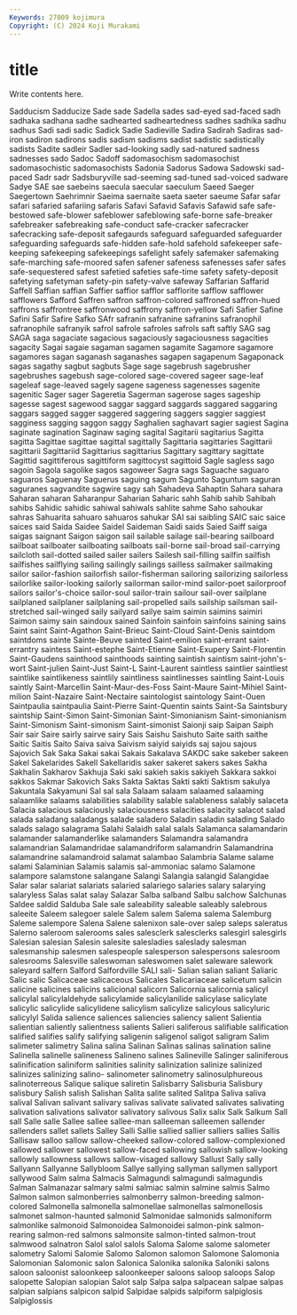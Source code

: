 ```yaml
---
Keywords: 27009 kojimura
Copyright: (C) 2024 Koji Murakami
---
```


# title

Write contents here.



 Sadducism Sadducize Sade sade Sadella
sades sad-eyed sad-faced sadh sadhaka sadhana sadhe sadhearted sadheartedness sadhes
sadhika sadhu sadhus Sadi sadi sadic Sadick Sadie Sadieville Sadira
Sadirah Sadiras sad-iron sadiron sadirons sadis sadism sadisms sadist sadistic
sadistically sadists Sadite sadleir Sadler sad-looking sadly sad-natured sadness sadnesses
sado Sadoc Sadoff sadomasochism sadomasochist sadomasochistic sadomasochists Sadonia Sadorus Sadowa
Sadowski sad-paced Sadr sadr Sadsburyville sad-seeming sad-tuned sad-voiced sadware Sadye
SAE sae saebeins saecula saecular saeculum Saeed Saeger Saegertown Saehrimnir
Saeima saernaite saeta saeter saeume Safar safar safari safaried safariing
safaris Safavi Safavid Safavis Safawid safe safe-bestowed safe-blower safeblower safeblowing
safe-borne safe-breaker safebreaker safebreaking safe-conduct safe-cracker safecracker safecracking safe-deposit safegaurds
safeguard safeguarded safeguarder safeguarding safeguards safe-hidden safe-hold safehold safekeeper safe-keeping
safekeeping safekeepings safelight safely safemaker safemaking safe-marching safe-moored safen safener
safeness safenesses safer safes safe-sequestered safest safetied safeties safe-time safety
safety-deposit safetying safetyman safety-pin safety-valve safeway Saffarian Saffarid Saffell Saffian
saffian Saffier saffior safflor safflorite safflow safflower safflowers Safford Saffren
saffron saffron-colored saffroned saffron-hued saffrons saffrontree saffronwood saffrony saffron-yellow Safi
Safier Safine Safini Safir Safire Safko SAfr safranin safranine safranins
safranophil safranophile safranyik safrol safrole safroles safrols saft saftly SAG
sag SAGA saga sagaciate sagacious sagaciously sagaciousness sagacities sagacity Sagai
sagaie sagaman sagamen sagamite Sagamore sagamore sagamores sagan saganash saganashes
sagapen sagapenum Sagaponack sagas sagathy sagbut sagbuts Sage sage sagebrush
sagebrusher sagebrushes sagebush sage-colored sage-covered sageer sage-leaf sageleaf sage-leaved sagely
sagene sageness sagenesses sagenite sagenitic Sager sager Sageretia Sagerman sagerose
sages sageship sagesse sagest sagewood saggar saggard saggards saggared saggaring
saggars sagged sagger saggered saggering saggers saggier saggiest sagginess sagging
saggon saggy Saghalien saghavart sagier sagiest Sagina saginate sagination Saginaw
saging sagital Sagitarii sagitarius Sagitta sagitta Sagittae sagittae sagittal sagittally
Sagittaria sagittaries Sagittarii sagittarii Sagittariid Sagittarius sagittarius Sagittary sagittary sagittate
Sagittid sagittiferous sagittiform sagittocyst sagittoid Sagle sagless sago sagoin Sagola
sagolike sagos sagoweer Sagra sags Saguache saguaro saguaros Saguenay Saguerus
saguing sagum Sagunto Saguntum saguran saguranes sagvandite sagwire sagy sah
Sahadeva Sahaptin Sahara sahara Saharan saharan Saharanpur Saharian Saharic sahh
Sahib sahib Sahibah sahibs Sahidic sahidic sahiwal sahiwals sahlite sahme
Saho sahoukar sahras Sahuarita sahuaro sahuaros sahukar SAI sai saibling
SAIC saic saice saices said Saida Saidee Saidel Saideman Saidi
saids Saied Saiff saiga saigas saignant Saigon saigon sail sailable
sailage sail-bearing sailboard sailboat sailboater sailboating sailboats sail-borne sail-broad sail-carrying
sailcloth sail-dotted sailed sailer sailers Sailesh sail-filling sailfin sailfish sailfishes
sailflying sailing sailingly sailings sailless sailmaker sailmaking sailor sailor-fashion sailorfish
sailor-fisherman sailoring sailorizing sailorless sailorlike sailor-looking sailorly sailorman sailor-mind sailor-poet
sailorproof sailors sailor's-choice sailor-soul sailor-train sailour sail-over sailplane sailplaned sailplaner
sailplaning sail-propelled sails sailship sailsman sail-stretched sail-winged saily sailyard sailye
saim saimin saimins saimiri Saimon saimy sain saindoux sained Sainfoin
sainfoin sainfoins saining sains Saint saint Saint-Agathon Saint-Brieuc Saint-Cloud Saint-Denis
saintdom saintdoms sainte Sainte-Beuve sainted Saint-emilion saint-errant saint-errantry saintess Saint-estephe
Saint-Etienne Saint-Exupery Saint-Florentin Saint-Gaudens sainthood sainthoods sainting saintish saintism saint-john's-wort
Saint-julien Saint-Just Saint-L Saint-Laurent saintless saintlier saintliest saintlike saintlikeness saintlily
saintliness saintlinesses saintling Saint-Louis saintly Saint-Marcellin Saint-Maur-des-Foss Saint-Maure Saint-Mihiel Saint-milion
Saint-Nazaire Saint-Nectaire saintologist saintology Saint-Ouen Saintpaulia saintpaulia Saint-Pierre Saint-Quentin saints
Saint-Sa Saintsbury saintship Saint-Simon Saint-Simonian Saint-Simonianism Saint-simonianism Saint-Simonism Saint-simonism Saint-simonist
Saionji saip Saipan Saiph Sair sair Saire sairly sairve sairy
Sais Saishu Saishuto Saite saith saithe Saitic Saitis Saito Saiva
saiva Saivism saiyid saiyids saj sajou sajous Sajovich Sak Saka
Sakai sakai Sakais Sakalava SAKDC sake sakeber sakeen Sakel Sakelarides
Sakell Sakellaridis saker sakeret sakers sakes Sakha Sakhalin Sakharov Sakhuja
Saki saki sakieh sakis sakiyeh Sakkara sakkoi sakkos Sakmar Sakovich
Saks Sakta Saktas Sakti sakti Saktism sakulya Sakuntala Sakyamuni Sal
sal sala Salaam salaam salaamed salaaming salaamlike salaams salabilities salability
salable salableness salably salaceta Salacia salacious salaciously salaciousness salacities salacity
salacot salad salada saladang saladangs salade saladero Saladin saladin salading
Salado salads salago salagrama Salahi Salaidh salal salals Salamanca salamandarin
salamander salamanderlike salamanders Salamandra salamandra salamandrian Salamandridae salamandriform salamandrin Salamandrina
salamandrine salamandroid salamat salambao Salambria Salame salame salami Salaminian Salamis
salamis sal-ammoniac salamo Salamone salampore salamstone salangane Salangi Salangia salangid
Salangidae Salar salar salariat salariats salaried salariego salaries salary salarying
salaryless Salas salat salay Salazar Salba salband Salbu salchow Salchunas
Saldee saldid Salduba Sale sale saleability saleable saleably salebrous saleeite
Saleem salegoer salele Salem salem Salema salema Salemburg Saleme salempore
Salena Salene salenixon sale-over salep saleps saleratus Salerno saleroom salerooms
sales salesclerk salesclerks salesgirl salesgirls Salesian salesian Salesin salesite salesladies
saleslady salesman salesmanship salesmen salespeople salesperson salespersons salesroom salesrooms Salesville
saleswoman saleswomen salet saleware salework saleyard salfern Salford Salfordville SALI
sali- Salian salian saliant Saliaric Salic salic Salicaceae salicaceous Salicales
Salicariaceae salicetum salicin salicine salicines salicins salicional salicorn Salicornia salicornia
salicyl salicylal salicylaldehyde salicylamide salicylanilide salicylase salicylate salicylic salicylide salicylidene
salicylism salicylize salicylous salicyluric salicylyl Salida salience saliences saliencies saliency
salient Salientia salientian saliently salientness salients Salieri saliferous salifiable salification
salified salifies salify salifying saligenin saligenol saligot saligram Salim salimeter
salimetry Salina salina Salinan Salinas salinas salination saline Salinella salinelle
salineness Salineno salines Salineville Salinger saliniferous salinification saliniform salinities salinity
salinization salinize salinized salinizes salinizing salino- salinometer salinometry salinosulphureous salinoterreous
Salique salique saliretin Salisbarry Salisburia Salisbury salisbury Salish salish Salishan
Salita salite salited Salitpa Saliva saliva salival Salivan salivant salivary
salivas salivate salivated salivates salivating salivation salivations salivator salivatory salivous
Salix salix Salk Salkum Sall sall Salle salle Sallee sallee
sallee-man salleeman salleemen sallender sallenders sallet sallets Salley Salli Sallie
sallied sallier salliers sallies Sallis Sallisaw salloo sallow sallow-cheeked sallow-colored
sallow-complexioned sallowed sallower sallowest sallow-faced sallowing sallowish sallow-looking sallowly sallowness
sallows sallow-visaged sallowy Sallust Sally sally Sallyann Sallyanne Sallybloom Sallye
sallying sallyman sallymen sallyport sallywood Salm salma Salmacis Salmagundi salmagundi
salmagundis Salman Salmanazar salmary salmi salmiac salmin salmine salmis Salmo
Salmon salmon salmonberries salmonberry salmon-breeding salmon-colored Salmonella salmonella salmonellae salmonellas
salmonellosis salmonet salmon-haunted salmonid Salmonidae salmonids salmoniform salmonlike salmonoid Salmonoidea
Salmonoidei salmon-pink salmon-rearing salmon-red salmons salmonsite salmon-tinted salmon-trout salmwood salnatron
Salol salol salols Saloma Salome salome salometer salometry Salomi Salomie
Salomo Salomon salomon Salomone Salomonia Salomonian Salomonic salon Salonica Salonika
salonika Saloniki salons saloon saloonist saloonkeep saloonkeeper saloons saloop saloops
Salop salopette Salopian salopian Salot salp Salpa salpa salpacean salpae
salpas salpian salpians salpicon salpid Salpidae salpids salpiform salpiglosis Salpiglossis
